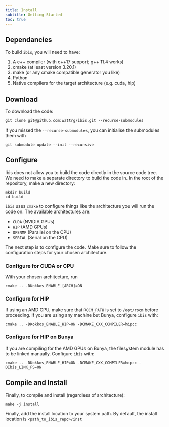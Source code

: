 ```yaml
---
title: Install
subtitle: Getting Started
toc: true
---
```


## Dependancies
To build `ibis`, you will need to have:
  1. A c++ compiler (with c++17 support; g++ 11.4 works)
  2. cmake (at least version 3.20.1)
  3. make (or any cmake compatible generator you like)
  4. Python
  5. Native compilers for the target architecture (e.g. cuda, hip)

## Download
To download the code:
```
git clone git@github.com:wattrg/ibis.git --recurse-submodules
```
If you missed the `--recurse-submodules`, you can initialise the submodules them with

```
git submodule update --init --recursive
```

## Configure
Ibis does not allow you to build the code directly in the source code tree.
We need to make a separate directory to build the code in.
In the root of the repository, make a new directory:
```
mkdir build
cd build
```

`ibis` uses `cmake` to configure things like the architecture you will run the code on.
The available architectures are:
  + `CUDA` (NVIDIA GPUs)
  + `HIP` (AMD GPUs)
  + `OPENMP` (Parallel on the CPU)
  + `SERIAL` (Serial on the CPU)

The next step is to configure the code.
Make sure to follow the configuration steps for your chosen architecture.

### Configure for CUDA or CPU
With your chosen architecture, run
```
cmake .. -DKokkos_ENABLE_[ARCH]=ON
```

### Configure for HIP
If using an AMD GPU, make sure that `ROCM_PATH` is set to `/opt/rocm` before proceeding.
If you are using any machine but Bunya, configure `ibis` with:
```
cmake .. -DKokkos_ENABLE_HIP=ON -DCMAKE_CXX_COMPILER=hipcc
```

### Configure for HIP on Bunya
If you are compiling for the AMD GPUs on Bunya, the filesystem module has to be linked manually.
Configure `ibis` with:
```
cmake .. -DKokkos_ENABLE_HIP=ON -DCMAKE_CXX_COMPILER=hipcc -DIbis_LINK_FS=ON
```

## Compile and Install
Finally, to compile and install (regardless of architecture):
```
make -j install
```

Finally, add the install location to your system path.
By default, the install location is `<path_to_ibis_repo>/inst`
